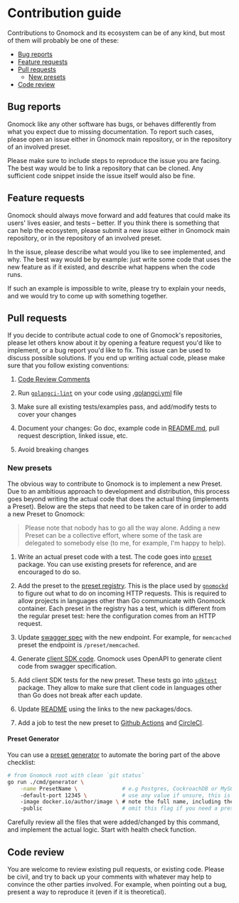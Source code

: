 # Contribution guide

Contributions to Gnomock and its ecosystem can be of any kind, but most of them
will probably be one of these:

- [Bug reports](#bug-reports)
- [Feature requests](#feature-requests)
- [Pull requests](#pull-requests)
  - [New presets](#new-presets)
- [Code review](#code-review)

## Bug reports

Gnomock like any other software has bugs, or behaves differently from what you
expect due to missing documentation. To report such cases, please open an issue
either in Gnomock main repository, or in the repository of an involved preset.

Please make sure to include steps to reproduce the issue you are facing. The
best way would be to link a repository that can be cloned. Any sufficient
code snippet inside the issue itself would also be fine.

## Feature requests

Gnomock should always move forward and add features that could make its users'
lives easier, and tests – better. If you think there is something that can help
the ecosystem, please submit a new issue either in Gnomock main repository, or
in the repository of an involved preset.

In the issue, please describe what would you like to see implemented, and why.
The best way would be by example: just write some code that uses the new
feature as if it existed, and describe what happens when the code runs.

If such an example is impossible to write, please try to explain your needs,
and we would try to come up with something together.

## Pull requests

If you decide to contribute actual code to one of Gnomock's repositories,
please let others know about it by opening a feature request you'd like to
implement, or a bug report you'd like to fix. This issue can be used to discuss
possible solutions. If you end up writing actual code, please make sure that
you follow existing conventions:

1. [Code Review Comments](https://github.com/golang/go/wiki/CodeReviewComments)

2. Run [`golangci-lint`](https://github.com/golangci/golangci-lint) on your
   code using [.golangci.yml](.golangci.yml) file

3. Make sure all existing tests/examples pass, and add/modify tests to cover
   your changes

4. Document your changes: Go doc, example code in [README.md](README.md), pull
   request description, linked issue, etc.

5. Avoid breaking changes

### New presets

The obvious way to contribute to Gnomock is to implement a new Preset. Due to
an ambitious approach to development and distribution, this process goes beyond
writing the actual code that does the actual thing (implements a Preset). Below
are the steps that need to be taken care of in order to add a new Preset to
Gnomock:

> Please note that nobody has to go all the way alone. Adding a new Preset can
> be a collective effort, where some of the task are delegated to somebody else
> (to me, for example, I'm happy to help).

1. Write an actual preset code with a test. The code goes into
   [`preset`](https://github.com/johanhugg/gnomock/tree/master/preset) package.
   You can use existing presets for reference, and are encouraged to do so.

1. Add the preset to the [preset
   registry](https://github.com/johanhugg/gnomock/tree/master/cmd/server/presets.go).
   This is the place used by
   [`gnomockd`](https://github.com/johanhugg/gnomock/tree/master/internal/gnomockd)
   to figure out what to do on incoming HTTP requests. This is required to
   allow projects in languages other than Go communicate with Gnomock
   container. Each preset in the registry has a test, which is different from
   the regular preset test: here the configuration comes from an HTTP request.

1. Update [swagger
   spec](https://github.com/johanhugg/gnomock/blob/master/swagger/swagger.yaml)
   with the new endpoint. For example, for `memcached` preset the endpoint is
   `/preset/memcached`.

1. Generate [client SDK
   code](https://github.com/johanhugg/gnomock#using-gnomock-server). Gnomock
   uses OpenAPI to generate client code from swagger specification.

1. Add client SDK tests for the new preset. These tests go into
   [`sdktest`](https://github.com/johanhugg/gnomock/tree/master/sdktest)
   package. They allow to make sure that client code in languages other than Go
   does not break after each update.

1. Update [README](README.md) using the links to the new packages/docs.

1. Add a job to test the new preset to [Github
   Actions](https://github.com/johanhugg/gnomock/blob/master/.github/workflows/test.yaml)
   and
   [CircleCI](https://github.com/johanhugg/gnomock/blob/master/.circleci/config.yml).

#### Preset Generator

You can use a [preset
generator](https://github.com/johanhugg/gnomock/blob/master/cmd/generator) to
automate the boring part of the above checklist:

```bash
# from Gnomock root with clean `git status`
go run ./cmd/generator \
    -name PresetName \              # e.g Postgres, CockroachDB or MySQL
    -default-port 12345 \           # use any value if unsure, this is easily fixed
    -image docker.io/author/image \ # note the full name, including the registry
    -public                         # omit this flag if you need a preset for yourself only
```

Carefully review all the files that were added/changed by this command, and
implement the actual logic. Start with health check function.

## Code review

You are welcome to review existing pull requests, or existing code. Please be
civil, and try to back up your comments with whatever may help to convince the
other parties involved. For example, when pointing out a bug, present a way to
reproduce it (even if it is theoretical).
